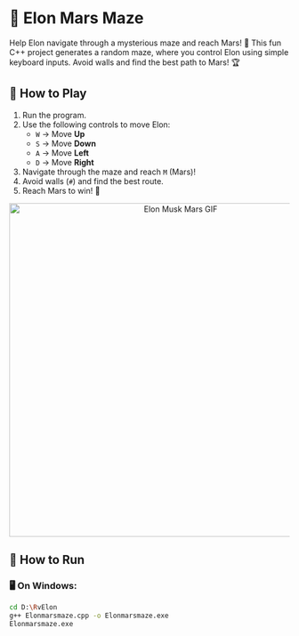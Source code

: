 # 🚀 Elon Mars Maze

Help Elon navigate through a mysterious maze and reach Mars! 🌌 This fun C++ project generates a random maze, where you control Elon using simple keyboard inputs. Avoid walls and find the best path to Mars! 🏆

## 📜 How to Play
1. Run the program.
2. Use the following controls to move Elon:
   - `W` → Move **Up**
   - `S` → Move **Down**
   - `A` → Move **Left**
   - `D` → Move **Right**
3. Navigate through the maze and reach `M` (Mars)!
4. Avoid walls (`#`) and find the best route.
5. Reach Mars to win! 🎉
<p align="center">
  <img src="https://media.tenor.com/XZy7hL2CpL4AAAAd/elon-musk-marserc20.gif" width="600" alt="Elon Musk Mars GIF">
</p>


## 🔧 How to Run
### 🖥️ On Windows:
```bash
cd D:\RvElon
g++ Elonmarsmaze.cpp -o Elonmarsmaze.exe
Elonmarsmaze.exe
